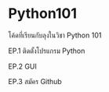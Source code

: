 # Python101
โค้ดที่เรียนกับลุงในวิชา Python 101


EP.1 ติดตั้งโปรแกรม Python

EP.2 GUI

EP.3 สมัคร Github
